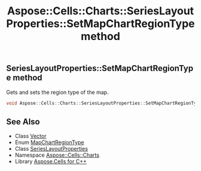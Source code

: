 ﻿---
title: Aspose::Cells::Charts::SeriesLayoutProperties::SetMapChartRegionType method
linktitle: SetMapChartRegionType
second_title: Aspose.Cells for C++ API Reference
description: 'Aspose::Cells::Charts::SeriesLayoutProperties::SetMapChartRegionType method. Gets and sets the region type of the map in C++.'
type: docs
weight: 2500
url: /cpp/aspose.cells.charts/serieslayoutproperties/setmapchartregiontype/
---
## SeriesLayoutProperties::SetMapChartRegionType method


Gets and sets the region type of the map.

```cpp
void Aspose::Cells::Charts::SeriesLayoutProperties::SetMapChartRegionType(MapChartRegionType value)
```

## See Also

* Class [Vector](../../../aspose.cells/vector/)
* Enum [MapChartRegionType](../../mapchartregiontype/)
* Class [SeriesLayoutProperties](../)
* Namespace [Aspose::Cells::Charts](../../)
* Library [Aspose.Cells for C++](../../../)
